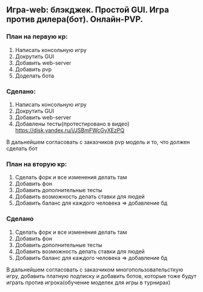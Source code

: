 
## Игра-web: блэкджек. Простой GUI. Игра против дилера(бот). Онлайн-PVP.

### План на первую кр: 
1. Написать консольную игру
2. Докрутить GUI
3. Добавить web-server
4. Добавить pvp
5. Доделать бота
### Сделано:
1. Написать консольную игру
2. Докрутить GUI
3. Добавить web-server
4. Добавлены тесты(протестировано в видео)
https://disk.yandex.ru/i/JSBmFWcGyXEzPQ

В дальнейшем согласовать с заказчиков pvp модель и то, что должен сделать бот

### План на вторую кр:
1. Сделать форк и все изменения делать там
2. Добавить фон
3. Добавить дополнительные тесты
4. Добавить возможность делать ставки для людей
5. Добавить баланс для каждого человека => добавление бд
### Сделано
1. Сделать форк и все изменения делать там
2. Добавить фон
3. Добавить дополнительные тесты
4. Добавить возможность делать ставки для людей
5. Добавить баланс для каждого человека => добавление бд

В дальнейшем согласовать с заказчиком многопользовательсткую игру, добавить платную подписку и добавить ботов, которые тоже будут играть против игрока(обучение моделек для игры в турнирах)
